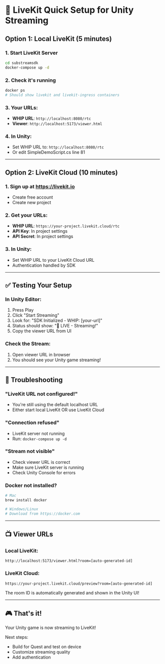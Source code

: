 # 🚀 LiveKit Quick Setup for Unity Streaming

## Option 1: Local LiveKit (5 minutes)

### 1. Start LiveKit Server
```bash
cd substreamsdk
docker-compose up -d
```

### 2. Check it's running
```bash
docker ps
# Should show livekit and livekit-ingress containers
```

### 3. Your URLs:
- **WHIP URL**: `http://localhost:8080/rtc`
- **Viewer**: `http://localhost:5173/viewer.html`

### 4. In Unity:
- Set WHIP URL to: `http://localhost:8080/rtc`
- Or edit SimpleDemoScript.cs line 81

---

## Option 2: LiveKit Cloud (10 minutes)

### 1. Sign up at https://livekit.io
- Create free account
- Create new project

### 2. Get your URLs:
- **WHIP URL**: `https://your-project.livekit.cloud/rtc`
- **API Key**: In project settings
- **API Secret**: In project settings

### 3. In Unity:
- Set WHIP URL to your LiveKit Cloud URL
- Authentication handled by SDK

---

## ✅ Testing Your Setup

### In Unity Editor:
1. Press Play
2. Click "Start Streaming"
3. Look for: "SDK Initialized - WHIP: [your-url]"
4. Status should show: "🔴 LIVE - Streaming!"
5. Copy the viewer URL from UI

### Check the Stream:
1. Open viewer URL in browser
2. You should see your Unity game streaming!

---

## 🔧 Troubleshooting

### "LiveKit URL not configured!"
- You're still using the default localhost URL
- Either start local LiveKit OR use LiveKit Cloud

### "Connection refused"
- LiveKit server not running
- Run: `docker-compose up -d`

### "Stream not visible"
- Check viewer URL is correct
- Make sure LiveKit server is running
- Check Unity Console for errors

### Docker not installed?
```bash
# Mac
brew install docker

# Windows/Linux
# Download from https://docker.com
```

---

## 📺 Viewer URLs

### Local LiveKit:
```
http://localhost:5173/viewer.html?room=[auto-generated-id]
```

### LiveKit Cloud:
```
https://your-project.livekit.cloud/preview?room=[auto-generated-id]
```

The room ID is automatically generated and shown in the Unity UI!

---

## 🎮 That's it!

Your Unity game is now streaming to LiveKit! 

Next steps:
- Build for Quest and test on device
- Customize streaming quality
- Add authentication
